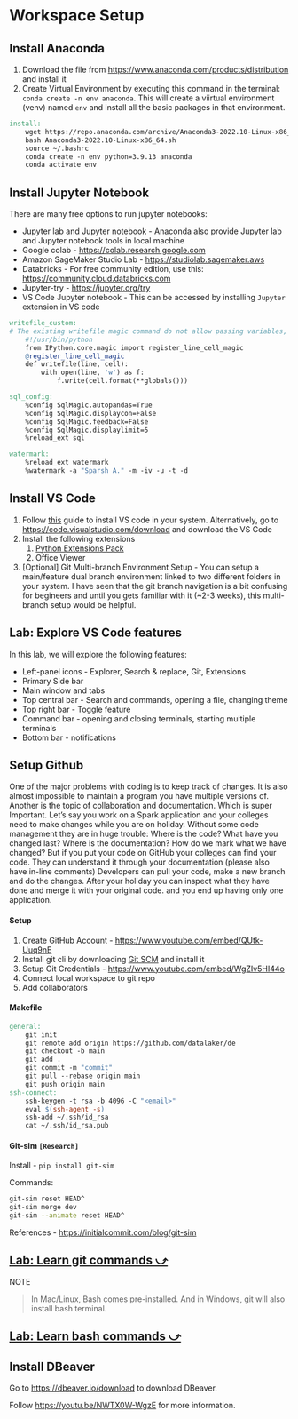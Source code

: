 # Workspace Setup

## Install Anaconda

1. Download the file from https://www.anaconda.com/products/distribution and install it
2. Create Virtual Environment by executing this command in the terminal: `conda create -n env anaconda`. This will create a viirtual environment (venv) named `env` and install all the basic packages in that environment.

```makefile
install:
	wget https://repo.anaconda.com/archive/Anaconda3-2022.10-Linux-x86_64.sh
	bash Anaconda3-2022.10-Linux-x86_64.sh
	source ~/.bashrc
	conda create -n env python=3.9.13 anaconda
	conda activate env
```

## Install Jupyter Notebook

There are many free options to run jupyter notebooks:

- Jupyter lab and Jupyter notebook - Anaconda also provide Jupyter lab and Jupyter notebook tools in local machine
- Google colab - https://colab.research.google.com
- Amazon SageMaker Studio Lab - https://studiolab.sagemaker.aws
- Databricks - For free community edition, use this: https://community.cloud.databricks.com
- Jupyter-try - https://jupyter.org/try
- VS Code Jupyter notebook - This can be accessed by installing `Jupyter` extension in VS code

```makefile
writefile_custom:
# The existing writefile magic command do not allow passing variables, so this custom magic will help in passing the variables also while writing something from IPython notebooks into a file.
	#!/usr/bin/python
	from IPython.core.magic import register_line_cell_magic
	@register_line_cell_magic
	def writefile(line, cell):
		with open(line, 'w') as f:
			f.write(cell.format(**globals()))

sql_config:
	%config SqlMagic.autopandas=True
	%config SqlMagic.displaycon=False
	%config SqlMagic.feedback=False
	%config SqlMagic.displaylimit=5
	%reload_ext sql

watermark:
	%reload_ext watermark
	%watermark -a "Sparsh A." -m -iv -u -t -d
```

## Install VS Code

1. Follow [this](https://code.visualstudio.com/docs/setup/setup-overview) guide to install VS code in your system. Alternatively, go to https://code.visualstudio.com/download and download the VS Code
1. Install the following extensions
   1. [Python Extensions Pack](https://marketplace.visualstudio.com/items?itemName=ms-python.python)
   1. Office Viewer
1. [Optional] Git Multi-branch Environment Setup - You can setup a main/feature dual branch environment linked to two different folders in your system. I have seen that the git branch navigation is a bit confusing for begineers and until you gets familiar with it (~2-3 weeks), this multi-branch setup would be helpful.

## Lab: Explore VS Code features

In this lab, we will explore the following features:

- Left-panel icons - Explorer, Search & replace, Git, Extensions
- Primary Side bar
- Main window and tabs
- Top central bar - Search and commands, opening a file, changing theme
- Top right bar - Toggle feature
- Command bar - opening and closing terminals, starting multiple terminals
- Bottom bar - notifications

## Setup Github

One of the major problems with coding is to keep track of changes. It is also almost impossible to maintain a program you have multiple versions of. Another is the topic of collaboration and documentation. Which is super Important. Let’s say you work on a Spark application and your colleges need to make changes while you are on holiday. Without some code management they are in huge trouble: Where is the code? What have you changed last? Where is the documentation? How do we mark what we have changed? But if you put your code on GitHub your colleges can find your code. They can understand it through your documentation (please also have in-line comments) Developers can pull your code, make a new branch and do the changes. After your holiday you can inspect what they have done and merge it with your original code. and you end up having only one application.

#### Setup

1. Create GitHub Account - https://www.youtube.com/embed/QUtk-Uuq9nE
1. Install git cli by downloading [Git SCM](https://git-scm.com/downloads) and install it
1. Setup Git Credentials - https://www.youtube.com/embed/WgZIv5HI44o
1. Connect local workspace to git repo
1. Add collaborators

#### Makefile

```makefile
general:
	git init
	git remote add origin https://github.com/datalaker/de
	git checkout -b main
	git add .
	git commit -m "commit"
	git pull --rebase origin main
	git push origin main
ssh-connect:
	ssh-keygen -t rsa -b 4096 -C "<email>"
	eval $(ssh-agent -s)
	ssh-add ~/.ssh/id_rsa
	cat ~/.ssh/id_rsa.pub
```

#### Git-sim `[Research]`

Install - `pip install git-sim`

Commands:

```bash
git-sim reset HEAD^
git-sim merge dev
git-sim --animate reset HEAD^
```

References - https://initialcommit.com/blog/git-sim

## <a href="#/01-foundations/developer/lab-git-commands/" target="_blank">Lab: Learn git commands ⤻</a>

NOTE

> In Mac/Linux, Bash comes pre-installed. And in Windows, git will also install bash terminal.

## <a href="#/01-foundations/developer/lab-bash-commands/" target="_blank">Lab: Learn bash commands ⤻</a>

## Install DBeaver

Go to https://dbeaver.io/download to download DBeaver.

Follow https://youtu.be/NWTX0W-WgzE for more information.
